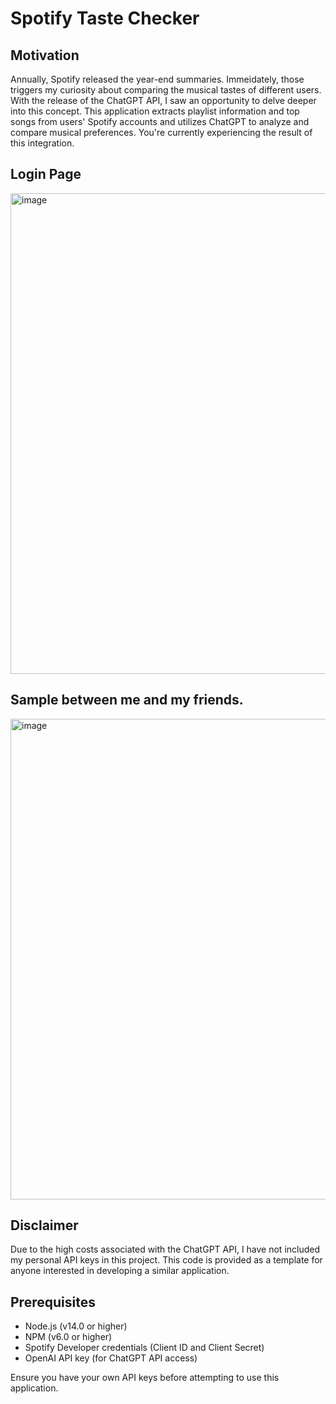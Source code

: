 # Spotify Taste Checker

## Motivation
Annually, Spotify released the year-end summaries. Immeidately, those triggers my curiosity about comparing the musical tastes of different users. With the release of the ChatGPT API, I saw an opportunity to delve deeper into this concept. This application extracts playlist information and top songs from users' Spotify accounts and utilizes ChatGPT to analyze and compare musical preferences. You're currently experiencing the result of this integration.

## Login Page
<img width="769" alt="image" src="https://github.com/ShawnG134/Spotify-Taste-Checker/assets/168505455/27db3d50-e06e-4835-88ba-0d0954fe41c7">


## Sample between me and my friends.
<img width="769" alt="image" src="https://github.com/ShawnG134/Spotify-Taste-Checker/assets/168505455/bbe9bf1a-eace-4d47-a5b2-218edc3d22f1">



## Disclaimer
Due to the high costs associated with the ChatGPT API, I have not included my personal API keys in this project. This code is provided as a template for anyone interested in developing a similar application.

## Prerequisites
- Node.js (v14.0 or higher)
- NPM (v6.0 or higher)
- Spotify Developer credentials (Client ID and Client Secret)
- OpenAI API key (for ChatGPT API access)

Ensure you have your own API keys before attempting to use this application.
